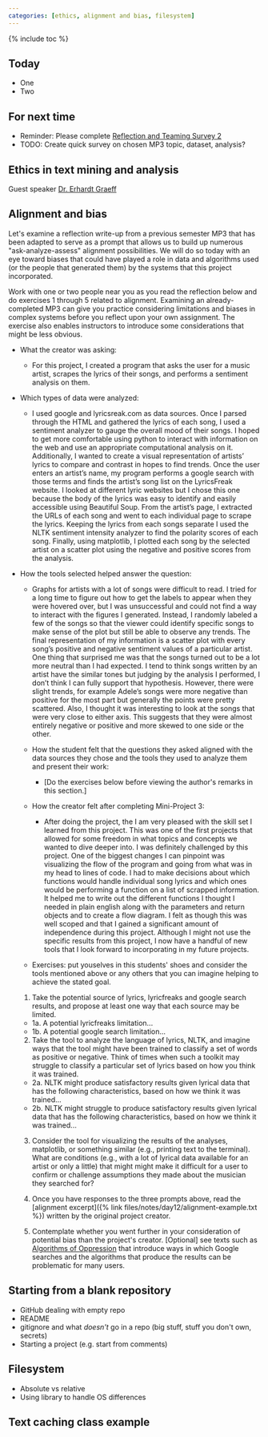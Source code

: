 ```yaml
---
categories: [ethics, alignment and bias, filesystem]
---
```


{% include toc %}

## Today

* One
* Two

## For next time
* Reminder: Please complete [Reflection and Teaming Survey 2](https://goo.gl/forms/LMMc3IaIkwobNS9z1)
* TODO: Create quick survey on chosen MP3 topic, dataset, analysis?

## Ethics in text mining and analysis

Guest speaker [Dr. Erhardt Graeff](http://www.olin.edu/faculty/profile/erhardt-graeff)


## Alignment and bias

Let's examine a reflection write-up from a previous semester MP3 that has been adapted to serve as a prompt that allows us to build up numerous "ask-analyze-assess" alignment possibilities. We will do so today with an eye toward biases that could have played a role in data and algorithms used (or the people that generated them) by the systems that this project incorporated.

Work with one or two people near you as you read the reflection below and do exercises 1 through 5 related to alignment. Examining an already-completed MP3 can give you practice considering limitations and biases in complex systems before you reflect upon your own assignment. The exercise also enables instructors to introduce some considerations that might be less obvious.

* What the creator was asking:
  * For this project, I created a program that asks the user for a music artist, scrapes the lyrics of their songs, and performs a sentiment analysis on them.
* Which types of data were analyzed:
  * I used google and lyricsreak.com as data sources. Once I parsed through the HTML and gathered the lyrics of each song, I used a sentiment analyzer to gauge the overall mood of their songs. I hoped to get more comfortable using python to interact with information on the web and use an appropriate computational analysis on it. Additionally, I  wanted to create a visual representation of artists’ lyrics to compare and contrast in hopes to find trends.
  Once the user enters an artist’s name, my program performs a google search with those terms and finds the artist’s song list on the LyricsFreak website. I looked at different lyric websites but I chose this one because the body of the lyrics was easy to identify and easily accessible using Beautiful Soup. From the artist’s page, I extracted the URLs of each song and went to each individual page to scrape the lyrics. Keeping the lyrics from each songs separate I used the NLTK sentiment intensity analyzer to find the polarity scores of each song. Finally, using matplotlib, I plotted each song by the selected artist on a scatter plot using the negative and positive scores from the analysis.
* How the tools selected helped answer the question:
  * Graphs for artists with a lot of songs were difficult to read. I tried for a long time to figure out how to get the labels to appear when they were hovered over, but I was unsuccessful and could not find a way to interact with the figures I generated. Instead, I randomly labeled a few of the songs so that the viewer could identify specific songs to make sense of the plot but still be able to observe any trends.
  The final representation of my information is a scatter plot with every song’s positive and negative sentiment values of a particular artist. One thing that surprised me was that the songs turned out to be a lot more neutral than I had expected. I tend to think songs written by an artist have the similar tones but judging by the analysis I performed, I don’t think I can fully support that hypothesis. However, there were slight trends, for example Adele’s songs were more negative than positive for the most part but generally the points were pretty scattered. Also, I thought it was interesting to look at the songs that were very close to either axis. This suggests that they were almost entirely negative or positive and more skewed to one side or the other.
  * How the student felt that the questions they asked aligned with the data sources they chose and the tools they used to analyze them and present their work:
    * [Do the exercises below before viewing the author's remarks in this section.]
  * How the creator felt after completing Mini-Project 3:
    * After doing the project, the I am very pleased with the skill set I learned from this project. This was one of the first projects that allowed for some freedom in what topics and concepts we wanted to dive deeper into. I was definitely challenged by this project. One of the biggest changes I can pinpoint was visualizing the flow of the program and going from what was in my head to lines of code. I had to make decisions about which functions would handle individual song lyrics and which ones would be performing a function on a list of scrapped information. It helped me to write out the different functions I thought I needed in plain english along with the parameters and return objects and to create a flow diagram. I felt as though this was well scoped and that I gained a significant amount of independence during this project. Although I might not use the specific results from this project, I now have a handful of new tools that I look forward to incorporating in my future projects.

  * Exercises: put youselves in this students' shoes and consider the tools mentioned above or any others that you can imagine helping to achieve the stated goal.

  1. Take the potential source of lyrics, lyricfreaks and google search results, and propose at least one way that each source may be limited.
    * 1a. A potential lyricfreaks limitation...
    * 1b. A potential google search limitation...

  2. Take the tool to analyze the language of lyrics, NLTK, and imagine ways that the tool might have been trained to classify a set of words as positive or negative. Think of times when such a toolkit may struggle to classify a particular set of lyrics based on how you think it was trained.
    * 2a. NLTK might produce satisfactory results given lyrical data that has the following characteristics, based on how we think it was trained...
    * 2b. NLTK might struggle to produce satisfactory results given lyrical data that has the following characteristics, based on how we think it was trained...

  3. Consider the tool for visualizing the results of the analyses, matplotlib, or something similar (e.g., printing text to the terminal). What are conditions (e.g., with a lot of lyrical data available for an artist or only a little) that might might make it difficult for a user to confirm or challenge assumptions they made about the musician they searched for?

  4. Once you have responses to the three prompts above, read the [alignment excerpt]({% link files/notes/day12/alignment-example.txt %}) written by the original project creator.

  5. Contemplate whether you went further in your consideration of potential bias than the project's creator. [Optional] see texts such as [Algorithms of Oppression](https://nyupress.org/books/9781479837243/) that introduce ways in which Google searches and the algorithms that produce the results can be problematic for many users.

## Starting from a blank repository
   - GitHub dealing with empty repo
   - README
   - gitignore and what _doesn't_ go in a repo (big stuff, stuff you don't own, secrets)
   - Starting a project (e.g. start from comments)

## Filesystem

 - Absolute vs relative
 - Using library to handle OS differences

## Text caching class example
